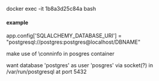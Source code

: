 docker exec -it 1b8a3d25c84a bash


#### example
app.config['SQLALCHEMY_DATABASE_URI'] = "postgresql://postgres:postgres@localhost/DBNAME"


make use of 
\conninfo
in posgres container

want database 'postgres' as user 'posgres' via socket(?) in /var/run/postgresql at port 5432